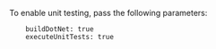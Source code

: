 To enable unit testing, pass the following parameters:

```
    buildDotNet: true
    executeUnitTests: true
```
